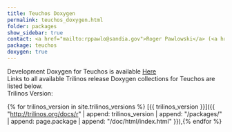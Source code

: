 ```yaml
---
title: Teuchos Doxygen
permalink: teuchos_doxygen.html
folder: packages
show_sidebar: true
contact: <a href="mailto:rppawlo@sandia.gov">Roger Pawlowski</a> (<a href="https://github.com/rppawlo">@rppawlo</a>), <a href="https://github.com/orgs/trilinos/teams/teuchos">@teuchos</a>
package: teuchos
doxygen: true
---
```


Development Doxygen for Teuchos is available [Here](http://trilinos.org/docs/dev/packages/teuchos/doc/html/index.html)  
Links to all available Trilinos release Doxygen collections for Teuchos are listed below.  
Trilinos Version:

{% for trilinos_version in site.trilinos_versions %}
[{{ trilinos_version }}]({{ "http://trilinos.org/docs/r" | append: trilinos_version | append: "/packages/" | append: page.package | append: "/doc/html/index.html" }}),{% endfor %}
